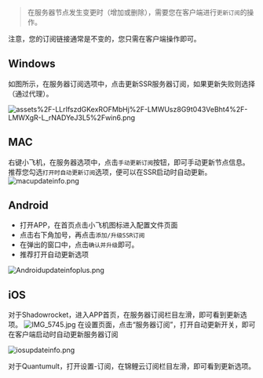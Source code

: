 
> 在服务器节点发生变更时（增加或删除），需要您在客户端进行`更新订阅`的操作。

注意，您的订阅链接通常是不变的，您只需在客户端操作即可。

## Windows
如图所示，在服务器订阅选项中，点击更新SSR服务器订阅，如果更新失败则选择（通过代理）。

![assets%2F-LLrIfszdGKexROFMbHj%2F-LMWUsz8G9t043VeBht4%2F-LMWXgR-L_rNADYeJ3L5%2Fwin6.png](https://i.loli.net/2018/09/22/5ba51d22b4b7d.png)

## MAC
右键小飞机，在服务器选项中，点击`手动更新订阅`按钮，即可手动更新节点信息。
推荐您勾选`打开时自动更新订阅`选项，便可以在SSR启动时自动更新。
![macupdateinfo.png](https://i.loli.net/2018/09/28/5bae323db16fc.png)
## Android
- 打开APP，在首页点击小飞机图标进入配置文件页面
- 点击右下角加号，再点击`添加/升级SSR订阅`
- 在弹出的窗口中，点击`确认并升级`即可。
- 推荐打开自动更新选项

![Androidupdateinfoplus.png](https://i.loli.net/2018/09/28/5bae3432938fc.png)

## iOS 
对于Shadowrocket，进入APP首页，在服务器订阅栏目左滑，即可看到更新选项。
![IMG_5745.jpg](https://i.loli.net/2018/09/28/5bae35dfbd1d0.jpg)
在设置页面，点击“服务器订阅”，打开自动更新开关，即可在客户端启动时自动更新服务器订阅

![iosupdateinfo.png](https://i.loli.net/2018/09/28/5bae3694ea76b.png)


对于Quantumult，打开设置-订阅，在锦鲤云订阅栏目左滑，即可看到更新选项。


